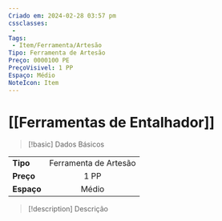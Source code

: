 ```yaml
---
Criado em: 2024-02-28 03:57 pm
cssclasses:
 - 
Tags:
 - Item/Ferramenta/Artesão
Tipo: Ferramenta de Artesão
Preço: 0000100 PE
PreçoVisivel: 1 PP
Espaço: Médio
NoteIcon: Item
---
```

# [[Ferramentas de Entalhador]]

> [!basic] Dados Básicos
> 
|            |     |
| ---------- |:---:|
| **Tipo**   |  Ferramenta de Artesão   |
| **Preço**  |  1 PP   |
| **Espaço** |   Médio   |
>
 
> [!description] Descrição
> 
>
